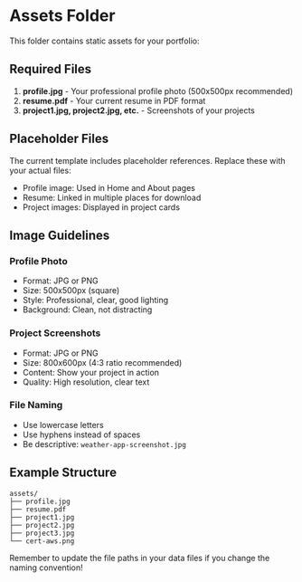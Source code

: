 # Assets Folder

This folder contains static assets for your portfolio:

## Required Files

1. **profile.jpg** - Your professional profile photo (500x500px recommended)
2. **resume.pdf** - Your current resume in PDF format
3. **project1.jpg, project2.jpg, etc.** - Screenshots of your projects

## Placeholder Files

The current template includes placeholder references. Replace these with your actual files:

- Profile image: Used in Home and About pages
- Resume: Linked in multiple places for download
- Project images: Displayed in project cards

## Image Guidelines

### Profile Photo
- Format: JPG or PNG
- Size: 500x500px (square)
- Style: Professional, clear, good lighting
- Background: Clean, not distracting

### Project Screenshots
- Format: JPG or PNG
- Size: 800x600px (4:3 ratio recommended)
- Content: Show your project in action
- Quality: High resolution, clear text

### File Naming
- Use lowercase letters
- Use hyphens instead of spaces
- Be descriptive: `weather-app-screenshot.jpg`

## Example Structure
```
assets/
├── profile.jpg
├── resume.pdf
├── project1.jpg
├── project2.jpg
├── project3.jpg
└── cert-aws.png
```

Remember to update the file paths in your data files if you change the naming convention!
